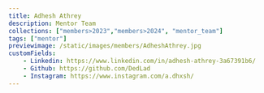 ```yaml
---
title: Adhesh Athrey
description: Mentor Team
collections: ["members>2023","members>2024", "mentor_team"]
tags: ["mentor"]
previewimage: /static/images/members/AdheshAthrey.jpg
customFields:
    - Linkedin: https://www.linkedin.com/in/adhesh-athrey-3a67391b6/
    - Github: https://github.com/DedLad
    - Instagram: https://www.instagram.com/a.dhxsh/
---
```


